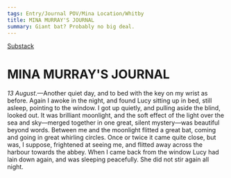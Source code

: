 ```yaml
---
tags: Entry/Journal POV/Mina Location/Whitby 
title: MINA MURRAY'S JOURNAL
summary: Giant bat? Probably no big deal.
---
```


[Substack](https://draculadaily.substack.com/p/dracula-august-13-e6c)

# MINA MURRAY'S JOURNAL

_13 August_.—Another quiet day, and to bed with the key on my wrist as before. Again I awoke in the night, and found Lucy sitting up in bed, still asleep, pointing to the window. I got up quietly, and pulling aside the blind, looked out. It was brilliant moonlight, and the soft effect of the light over the sea and sky—merged together in one great, silent mystery—was beautiful beyond words. Between me and the moonlight flitted a great bat, coming and going in great whirling circles. Once or twice it came quite close, but was, I suppose, frightened at seeing me, and flitted away across the harbour towards the abbey. When I came back from the window Lucy had lain down again, and was sleeping peacefully. She did not stir again all night.